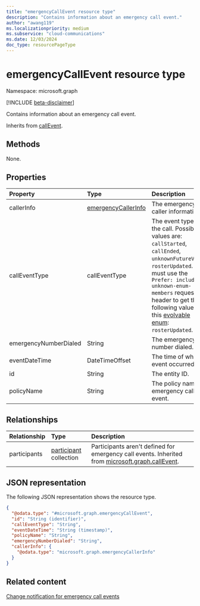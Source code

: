 ```yaml
---
title: "emergencyCallEvent resource type"
description: "Contains information about an emergency call event."
author: "awang119"
ms.localizationpriority: medium
ms.subservice: "cloud-communications"
ms.date: 12/03/2024
doc_type: resourcePageType
---
```


# emergencyCallEvent resource type

Namespace: microsoft.graph

[!INCLUDE [beta-disclaimer](../../includes/beta-disclaimer.md)]

Contains information about an emergency call event.

Inherits from [callEvent](../resources/callevent.md).

## Methods

None.

## Properties
|Property|Type|Description|
|:---|:---|:---|
| callerInfo | [emergencyCallerInfo](../resources/emergencycallerinfo.md)| The emergency caller information. |
| callEventType | callEventType| The event type of the call. Possible values are: `callStarted`, `callEnded`, `unknownFutureValue`, `rosterUpdated`. You must use the `Prefer: include-unknown-enum-members` request header to get the following value in this [evolvable enum](/graph/best-practices-concept#handling-future-members-in-evolvable-enumerations): `rosterUpdated`.|
| emergencyNumberDialed | String | The emergency number dialed. |
| eventDateTime | DateTimeOffset | The time of when event occurred. |
| id | String | The entity ID. |
| policyName | String | The policy name for emergency call event. |

## Relationships
|Relationship|Type|Description|
|:---|:---|:---|
| participants | [participant](../resources/participant.md) collection| Participants aren't defined for emergency call events. Inherited from [microsoft.graph.callEvent](../resources/callevent.md). |

## JSON representation
The following JSON representation shows the resource type.
<!-- {
  "blockType": "resource",
  "keyProperty": "id",
  "@odata.type": "microsoft.graph.emergencyCallEvent",
  "baseType": "microsoft.graph.callEvent",
  "openType": false
}
-->
``` json
{
  "@odata.type": "#microsoft.graph.emergencyCallEvent",
  "id": "String (identifier)",
  "callEventType": "String",
  "eventDateTime": "String (timestamp)",
  "policyName": "String",
  "emergencyNumberDialed": "String",
  "callerInfo": {
    "@odata.type": "microsoft.graph.emergencyCallerInfo"
  }
}
```

## Related content

[Change notification for emergency call events](/graph/changenotifications-for-emergencycalls)
